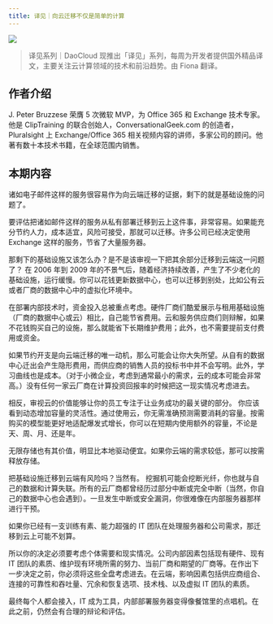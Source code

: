 ```yaml
---
title: 译见｜向云迁移不仅是简单的计算
---
```


![](http://7xi8kv.com5.z0.glb.qiniucdn.com/yijian-7-1.jpg)

> 译见系列｜DaoCloud 现推出「译见」系列，每周为开发者提供国外精品译文，主要关注云计算领域的技术和前沿趋势。由 Fiona 翻译。

## 作者介绍

J. Peter Bruzzese 荣膺 5 次微软 MVP，为 Office 365 和 Exchange 技术专家。他是 ClipTraining 的联合创始人，ConversationalGeek.com 的创造者，Pluralsight 上 Exchange/Office 365 相关视频内容的讲师，多家公司的顾问。他著有数十本技术书籍，在全球范围内销售。

## 本期内容

诸如电子邮件这样的服务很容易作为向云端迁移的证据，剩下的就是基础设施的问题了。

要评估把诸如邮件这样的服务从私有部署迁移到云上这件事，非常容易。如果能充分节约人力，成本适宜，风险可接受，那就可以迁移。许多公司已经决定使用 Exchange 这样的服务，节省了大量服务器。

那剩下的基础设施又该怎么办？是不是该审视一下把其余部分迁移到云端这一问题了？
在 2006 年到 2009 年的不景气后，随着经济持续改善，产生了不少老化的基础设施，运行缓慢。你可以花钱更新数据中心，也可以迁移到别处，比如公有云或者厂商的数据中心中的虚拟化环境中。

在部署内部技术时，资金投入总被重点考虑。硬件厂商们酷爱展示与租用基础设施（厂商的数据中心或云）相比，自己能节省费用。云和服务供应商们则辩解，如果不花钱购买自己的设施，那么就能省下长期维护费用；此外，也不需要提前支付费用或资金。

如果节约开支是向云端迁移的唯一动机，那么可能会让你大失所望。从自有的数据中心迁出会产生隐形费用，而供应商的销售人员的投标书中并不会写明。此外，学习曲线也是成本。（对于小微企业，考虑到通常最小的需求，云的成本可能会非常高。）没有任何一家云厂商在计算投资回报率的时候把这一现实情况考虑进去。

相反，审视云的价值能够让你的员工专注于让业务成功的最关键的部分。
你应该看到动态增加容量的灵活性。通过使用云，你无需准确预测需要消耗的容量。按需购买的模型能更好地适配爆发式增长，你可以在短期内使用额外的容量，不论是天、周、月、还是年。

无限存储也有其价值，明显比本地驱动便宜。如果你云端的需求较低，那可以按需释放存储。

把基础设施迁移到云端有风险吗？当然有。
挖掘机可能会挖断光纤，你也就与自己的数据和计算失联。所有的云厂商都曾经历过部分中断或完全中断（当然，你自己的数据中心也会遇到）。一旦发生中断或安全漏洞，你很难像在内部服务器那样进行干预。

如果你已经有一支训练有素、能力超强的 IT 团队在处理服务器和公司需求，那迁移到云上可能不划算。

所以你的决定必须要考虑个体需要和现实情况。公司内部因素包括现有硬件、现有 IT 团队的素质、维护现有环境所需的努力、当前厂商和期望的厂商等。在作出下一步决定之前，你必须将这些全盘考虑进去。在云端，影响因素包括供应商组合、连接的可靠性和吞吐量、冗余和恢复选项、技术栈、以及虚拟 IT 团队的素质。

最终每个人都会接入，IT 成为工具，内部部署服务器变得像餐馆里的点唱机。在此之前，仍然会有合理的辩论和评估。